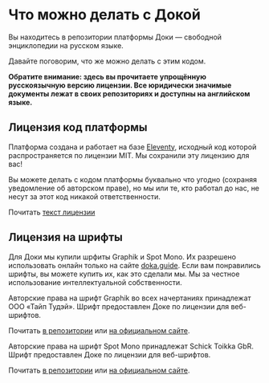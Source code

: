 # Что можно делать с Докой

Вы находитесь в репозитории платформы Доки — свободной энциклопедии на русском языке.

Давайте поговорим, что же можно делать с этим кодом.

**Обратите внимание: здесь вы прочитаете упрощённую русскоязычную версию лицензии. Все юридически значимые документы лежат в своих репозиториях и доступны на английском языке.**

## Лицензия код платформы

Платформа создана и работает на базе [Eleventy](https://www.11ty.dev), исходный код которой распространяется по лицензии MIT. Мы сохранили эту лицензию для вас!

Вы можете делать с кодом платформы буквально что угодно (сохраняя уведомление об авторском праве), но мы или те, кто работал до нас, не несут за этот код никакой ответственности.

Почитать [текст лицензии](../LICENSE.md)

## Лицензия на шрифты

Для Доки мы купили шрфиты Graphik и Spot Mono. Их разрешено использовать онлайн только на сайте [doka.guide](https://doka.guide/licenses/). Если вам понравились шрифты, вы можете купить их, как это сделали мы. Мы за честное использование интеллектуальной собственности.

Авторские права на шрифт Graphik во всех начертаниях принадлежат ООО «Тайп Тудэй». Шрифт предоставлен Доке по лицензии для веб-шрифтов.

Почитать [в репозитории](../LICENSE-FONT-GRAPHIK.md) или [на официальном сайте](https://type.today/en/license/today/web).

Авторские права на шрифт Spot Mono принадлежат Schick Toikka GbR. Шрифт предоставлен Доке по лицензии для веб-шрифтов.

Почитать [в репозитории](../LICENSE-FONT-SPOT-MONO.md) или [на официальном сайте](https://www.schick-toikka.com/licenses).

